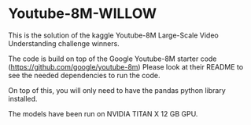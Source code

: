 # Youtube-8M-WILLOW
This is the solution of the kaggle Youtube-8M Large-Scale Video Understanding challenge winners.

The code is build on top of the Google Youtube-8M starter code (https://github.com/google/youtube-8m)
Please look at their README to see the needed dependencies to run the code.

On top of this, you will only need to have the pandas python library installed.

The models have been run on NVIDIA TITAN X 12 GB GPU.
